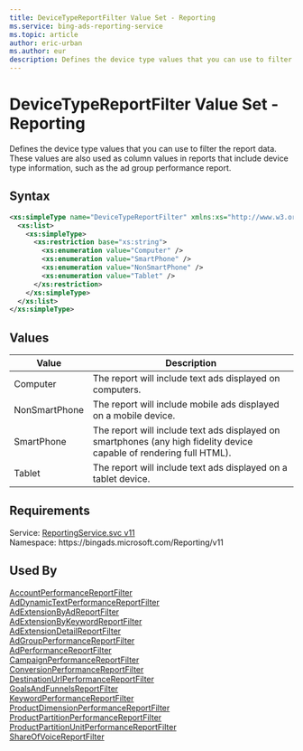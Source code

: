 ```yaml
---
title: DeviceTypeReportFilter Value Set - Reporting
ms.service: bing-ads-reporting-service
ms.topic: article
author: eric-urban
ms.author: eur
description: Defines the device type values that you can use to filter the report data.
---
```

# DeviceTypeReportFilter Value Set - Reporting
Defines the device type values that you can use to filter the report data. These values are also used as column values in reports that include device type information, such as the ad group performance report.

## Syntax
```xml
<xs:simpleType name="DeviceTypeReportFilter" xmlns:xs="http://www.w3.org/2001/XMLSchema">
  <xs:list>
    <xs:simpleType>
      <xs:restriction base="xs:string">
        <xs:enumeration value="Computer" />
        <xs:enumeration value="SmartPhone" />
        <xs:enumeration value="NonSmartPhone" />
        <xs:enumeration value="Tablet" />
      </xs:restriction>
    </xs:simpleType>
  </xs:list>
</xs:simpleType>
```

## <a name="values"></a>Values


|Value|Description|
|-----------|---------------|
|<a name="computer"></a>Computer|The report will include text ads displayed on computers.|
|<a name="nonsmartphone"></a>NonSmartPhone|The report will include mobile ads displayed on a mobile device.|
|<a name="smartphone"></a>SmartPhone|The report will include text ads displayed on smartphones (any high fidelity device capable of rendering full HTML).|
|<a name="tablet"></a>Tablet|The report will include text ads displayed on a tablet device.|

## Requirements
Service: [ReportingService.svc v11](https://reporting.api.bingads.microsoft.com/Api/Advertiser/Reporting/v11/ReportingService.svc)  
Namespace: https\://bingads.microsoft.com/Reporting/v11  

## Used By
[AccountPerformanceReportFilter](accountperformancereportfilter.md)  
[AdDynamicTextPerformanceReportFilter](addynamictextperformancereportfilter.md)  
[AdExtensionByAdReportFilter](adextensionbyadreportfilter.md)  
[AdExtensionByKeywordReportFilter](adextensionbykeywordreportfilter.md)  
[AdExtensionDetailReportFilter](adextensiondetailreportfilter.md)  
[AdGroupPerformanceReportFilter](adgroupperformancereportfilter.md)  
[AdPerformanceReportFilter](adperformancereportfilter.md)  
[CampaignPerformanceReportFilter](campaignperformancereportfilter.md)  
[ConversionPerformanceReportFilter](conversionperformancereportfilter.md)  
[DestinationUrlPerformanceReportFilter](destinationurlperformancereportfilter.md)  
[GoalsAndFunnelsReportFilter](goalsandfunnelsreportfilter.md)  
[KeywordPerformanceReportFilter](keywordperformancereportfilter.md)  
[ProductDimensionPerformanceReportFilter](productdimensionperformancereportfilter.md)  
[ProductPartitionPerformanceReportFilter](productpartitionperformancereportfilter.md)  
[ProductPartitionUnitPerformanceReportFilter](productpartitionunitperformancereportfilter.md)  
[ShareOfVoiceReportFilter](shareofvoicereportfilter.md)  
